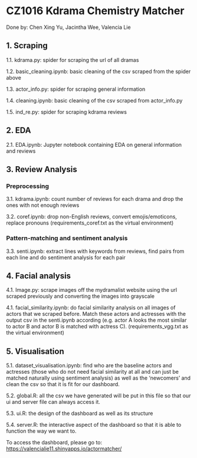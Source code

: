 # CZ1016 Kdrama Chemistry Matcher
Done by: Chen Xing Yu, Jacintha Wee, Valencia Lie

## 1. Scraping
1.1. kdrama.py: spider for scraping the url of all dramas

1.2. basic_cleaning.ipynb: basic cleaning of the csv scraped from the spider above

1.3. actor_info.py: spider for scraping general information

1.4. cleaning.ipynb:  basic cleaning of the csv scraped from actor_info.py

1.5. ind_re.py: spider for scraping kdrama reviews

## 2. EDA

2.1. EDA.ipynb: Jupyter notebook containing EDA on general information and reviews

## 3. Review Analysis

### Preprocessing
3.1. kdrama.ipynb: count number of reviews for each drama and drop the ones with not enough reviews

3.2. coref.ipynb: drop non-English reviews, convert emojis/emoticons, replace pronouns (requirements_coref.txt as the virtual environment)

### Pattern-matching and sentiment analysis
3.3. senti.ipynb: extract lines with keywords from reviews, find pairs from each line and do sentiment analysis for each pair

## 4. Facial analysis
4.1. Image.py: scrape images off the mydramalist website using the url scraped previously and converting the images into grayscale

4.1. facial_similarity.ipynb: do facial similarity analysis on all images of actors that we scraped before. Match these actors and actresses with the output csv in the senti.ipynb according (e.g. actor A looks the most similar to actor B and actor B is matched with actress C). (requirements_vgg.txt as the virtual environment)

## 5. Visualisation 

5.1. dataset_visualisation.ipynb: find who are the baseline actors and actresses (those who do not need facial similarity at all and can just be matched naturally using sentiment analysis) as well as the ‘newcomers’ and clean the csv so that it is fit for our dashboard.

5.2. global.R: all the csv we have generated will be put in this file so that our ui and server file can always access it.

5.3. ui.R: the design of the dashboard as well as its structure

5.4. server.R: the interactive aspect of the dashboard so that it is able to function the way we want to.

To access the dashboard, please go to: https://valencialie11.shinyapps.io/actormatcher/
